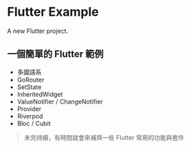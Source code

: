 # Flutter Example

A new Flutter project.

## 一個簡單的 Flutter 範例
- 多國語系
- GoRouter
- SetState
- InheritedWidget
- ValueNotifier / ChangeNotifier
- Provider
- Riverpod
- Bloc / Cubit

> 未完待續，有時間就會來補齊一些 Flutter 常用的功能與套件